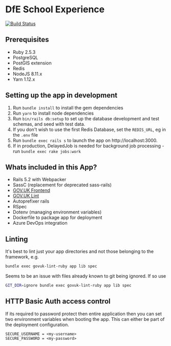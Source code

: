 # DfE School Experience

[![Build Status](https://dfe-ssp.visualstudio.com/School-Experience/_apis/build/status/School-Experience-CI?branchName=master)](https://dfe-ssp.visualstudio.com/School-Experience/_build/latest?definitionId=33&branchName=master)

## Prerequisites

- Ruby 2.5.3
- PostgreSQL
- PostGIS extension
- Redis
- NodeJS 8.11.x
- Yarn 1.12.x

## Setting up the app in development

1. Run `bundle install` to install the gem dependencies
2. Run `yarn` to install node dependencies
3. Run `bin/rails db:setup` to set up the database development and test schemas, and seed with test data.
4. If you don't wish to use the first Redis Database, set the `REDIS_URL`, eg in the `.env` file
5. Run `bundle exec rails s` to launch the app on http://localhost:3000.
6. If in production, DelayedJob is needed for background job processing - run `bundle exec rake jobs:work`

## Whats included in this App?

- Rails 5.2 with Webpacker
- SassC (replacement for deprecated sass-rails)
- [GOV.UK Frontend](https://github.com/alphagov/govuk-frontend)
- [GOV.UK Lint](https://github.com/alphagov/govuk-lint)
- Autoprefixer rails
- RSpec
- Dotenv (managing environment variables)
- Dockerfile to package app for deployment
- Azure DevOps integration

## Linting

It's best to lint just your app directories and not those belonging to the framework, e.g.

```bash
bundle exec govuk-lint-ruby app lib spec
```

Seems to be an issue with files already known to git being ignored. If so use

```bash
GIT_DIR=ignore bundle exec govuk-lint-ruby app lib spec
```

## HTTP Basic Auth access control

If its required to password protect then entire application then you can set two
environment variables when booting the app. This can either be part of the 
deployment configuration.

```
SECURE_USERNAME = <my-username>
SECURE_PASSWORD = <my-password>
```


